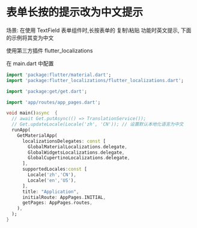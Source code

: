# 表单长按的提示改为中文提示

场景: 在使用 TextField 表单组件时,长按表单的 复制\粘贴 功能时英文提示, 下面的示例将其变为中文

使用第三方插件 flutter_localizations

在 main.dart 中配置

```dart
import 'package:flutter/material.dart';
import 'package:flutter_localizations/flutter_localizations.dart';

import 'package:get/get.dart';

import 'app/routes/app_pages.dart';

void main()async  {
  // await Get.putAsync(() => TranslationService());
  // Get.updateLocale(Locale('zh', 'CN')); // 设置默认本地化语言为中文
  runApp(
    GetMaterialApp(
      localizationsDelegates: const [
        GlobalMaterialLocalizations.delegate,
        GlobalWidgetsLocalizations.delegate,
        GlobalCupertinoLocalizations.delegate,
      ],
      supportedLocales:const [
        Locale('zh','CN'),
        Locale('en','US'),
      ],
      title: "Application",
      initialRoute: AppPages.INITIAL,
      getPages: AppPages.routes,
    ),
  );
}

```

